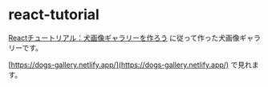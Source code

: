 # react-tutorial

[Reactチュートリアル：犬画像ギャラリーを作ろう](https://zenn.dev/likr/articles/6be53ca64f29aa035f07) に従って作った犬画像ギャラリーです。

[https://dogs-gallery.netlify.app/](https://dogs-gallery.netlify.app/) で見れます。
